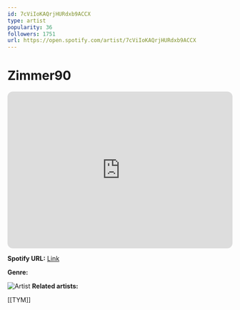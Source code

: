```yaml
---
id: 7cViIoKAQrjHURdxb9ACCX
type: artist
popularity: 36
followers: 1751
url: https://open.spotify.com/artist/7cViIoKAQrjHURdxb9ACCX
---
```

# Zimmer90

<iframe style="border-radius:12px" src="https://open.spotify.com/embed/artist/7cViIoKAQrjHURdxb9ACCX" width="100%" height="352" frameBorder="0" allowfullscreen="" allow="autoplay; clipboard-write; encrypted-media; fullscreen; picture-in-picture" loading="lazy"></iframe>

**Spotify URL:** [Link](https://open.spotify.com/artist/7cViIoKAQrjHURdxb9ACCX)

**Genre:** 

![Artist](https://i.scdn.co/image/ab6761610000e5eb1959c49836a1842efda1e5d9)
**Related artists:**

[[TYM]]
